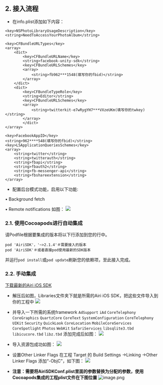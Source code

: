 ## 2. 接入流程
* 在info.plist添加如下内容：

```
<key>NSPhotoLibraryUsageDescription</key>
<string>NeedToAccessYourPhotoAlbum</string>

<key>CFBundleURLTypes</key>
<array>
    <dict>
        <key>CFBundleURLName</key>
        <string>facebook-unity-sdk</string>
        <key>CFBundleURLSchemes</key>
        <array>
            <string>fb962***1548(填写你的fbid)</string>
        </array>
    </dict>
    <dict>
        <key>CFBundleTypeRole</key>
        <string>Editor</string>
        <key>CFBundleURLSchemes</key>
        <array>
            <string>twitterkit-e7wRygYH7***VXzeUKm(填写你的twkey)</string>
        </array>
        </dict>
</array>

<key>FacebookAppID</key>
<string>962****548(填写你的fbid)</string>
<key>LSApplicationQueriesSchemes</key>
<array>
    <string>twitter</string>
    <string>twitterauth</string>
    <string>fbapi</string>
    <string>fbauth2</string>
    <string>fb-messenger-api</string>
    <string>fbshareextension</string>
</array>
```

* 配置后台模式功能，启用以下功能:

•    Background fetch

•    Remote notifications
如图：
![](https://upload-images.jianshu.io/upload_images/1948913-02273c6beb8989b6.png?imageMogr2/auto-orient/strip%7CimageView2/2/w/1240)

### 2.1. 使用Cocoapods进行自动集成
请Podfile根据要集成的版本将以下行添加到您的行中。
```
pod 'AiriSDK'，'~>2.1.4'＃需要接入的版本
pod 'AiriSDK'＃或者直接pod使用最新的SDK版本
```
并运行`pod install`或`pod update`刷新您的依赖项，至此接入完成。
### 2.2. 手动集成

[下载最新的Airi iOS SDK](https://github.com/Yostardev/yostar-sdk-ios)
* 解压后如图，Libraries文件夹下就是所需的Airi iOS SDK，把这些文件导入到你的工程中
![](https://upload-images.jianshu.io/upload_images/1948913-8e0913df9ad8e44d.png?imageMogr2/auto-orient/strip%7CimageView2/2/w/1240)
* 并导入一下所需的系统framework
`AdSupport`
`iAd`
`CoreTelephony`
`CoreGraphics`
`QuartzCore`
`CoreText`
`SystemConfiguration`
`CoreTelephony`
`UIKit`
`Security`
`QuickLook`
`CoreLocation`
`MobileCoreServices`
`CoreSpotlight`
`Photos`
`WebKit`
`SafariServices`
`libsqlite3.tbd`
`libicucore.tbd`
`libz.tbd`
添加完成后如图：
![](https://upload-images.jianshu.io/upload_images/1948913-cebf3cf912812bc6.png?imageMogr2/auto-orient/strip%7CimageView2/2/w/1240)
* 导入资源包成功如图：
![](https://upload-images.jianshu.io/upload_images/1948913-8575cd5252d89fa6.png?imageMogr2/auto-orient/strip%7CimageView2/2/w/1240)
* 设置Other Linker Flags
在工程 Target 的 Build Settings ->Linking ->Other Linker Flags 添加“-ObjC”，如下图：
![](https://upload-images.jianshu.io/upload_images/1948913-41590a26bd94178c.png?imageMogr2/auto-orient/strip%7CimageView2/2/w/1240)

* **注意：需要将AiriSDKConf.plist里面的参数替换为分配的参数，使用Cocoapods集成的工程plist文件在下图位置**
![image.png](https://upload-images.jianshu.io/upload_images/1948913-f2f84289d6fffb9a.png?imageMogr2/auto-orient/strip%7CimageView2/2/w/1240)
